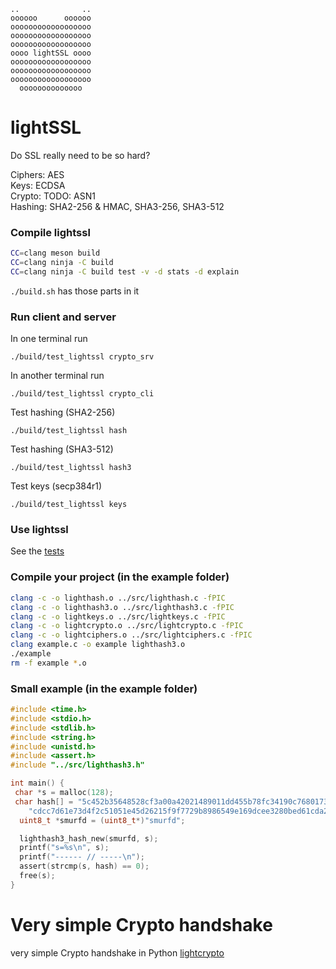 ```
..              ..
oooooo      oooooo
oooooooooooooooooo
oooooooooooooooooo
oooooooooooooooooo
oooo lightSSL oooo
oooooooooooooooooo
oooooooooooooooooo
oooooooooooooooooo
  oooooooooooooo
```
# lightSSL
Do SSL really need to be so hard?

Ciphers: AES<br>
Keys: ECDSA<br>
Crypto: TODO: ASN1<br>
Hashing: SHA2-256 & HMAC, SHA3-256, SHA3-512<br>

### Compile lightssl

```bash
CC=clang meson build
CC=clang ninja -C build
CC=clang ninja -C build test -v -d stats -d explain
```
`./build.sh` has those parts in it

### Run client and server
In one terminal run
```
./build/test_lightssl crypto_srv
```
In another terminal run
```
./build/test_lightssl crypto_cli
```
Test hashing (SHA2-256)
```
./build/test_lightssl hash
```
Test hashing (SHA3-512)
```
./build/test_lightssl hash3
```
Test keys (secp384r1)
```
./build/test_lightssl keys
```

### Use lightssl
See the [tests](https://github.com/smurfd/lightssl/raw/main/src/test_lightssl.c)

### Compile your project (in the example folder)
```bash
clang -c -o lighthash.o ../src/lighthash.c -fPIC
clang -c -o lighthash3.o ../src/lighthash3.c -fPIC
clang -c -o lightkeys.o ../src/lightkeys.c -fPIC
clang -c -o lightcrypto.o ../src/lightcrypto.c -fPIC
clang -c -o lightciphers.o ../src/lightciphers.c -fPIC
clang example.c -o example lighthash3.o
./example
rm -f example *.o
```
### Small example (in the example folder)
```c
#include <time.h>
#include <stdio.h>
#include <stdlib.h>
#include <string.h>
#include <unistd.h>
#include <assert.h>
#include "../src/lighthash3.h"

int main() {
 char *s = malloc(128);
 char hash[] = "5c452b35648528cf3a00a42021489011dd455b78fc34190c7680173b2d"
    "cdcc7d61e73d4f2c51051e45d26215f9f7729b8986549e169dcee3280bed61cda25f20";
  uint8_t *smurfd = (uint8_t*)"smurfd";

  lighthash3_hash_new(smurfd, s);
  printf("s=%s\n", s);
  printf("------ // -----\n");
  assert(strcmp(s, hash) == 0);
  free(s);
}
```

# Very simple Crypto handshake
very simple Crypto handshake in Python
[lightcrypto](https://github.com/smurfd/lightssl/tree/main/src/lightcrypto)
